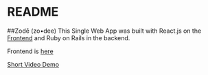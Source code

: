 # README
##Zodē (zo•dee)
This Single Web App was built with React.js on the [Frontend](https://github.com/afrolambo/Zode-Frontend-) and Ruby on Rails in the backend. 

Frontend is [here](https://github.com/afrolambo/Zode-Frontend-) 

[Short Video Demo](https://www.loom.com/share/f9056811a4fd47e9ac1e7e9a4107af9a)
